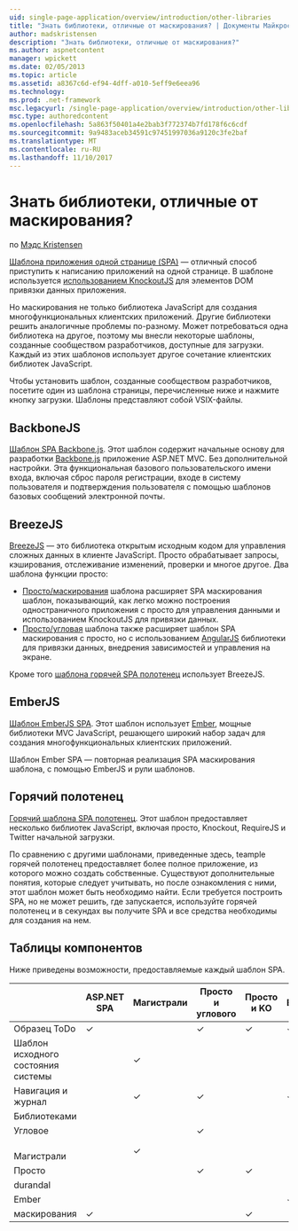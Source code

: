 ```yaml
---
uid: single-page-application/overview/introduction/other-libraries
title: "Знать библиотеки, отличные от маскирования? | Документы Майкрософт"
author: madskristensen
description: "Знать библиотеки, отличные от маскирования?"
ms.author: aspnetcontent
manager: wpickett
ms.date: 02/05/2013
ms.topic: article
ms.assetid: a8367c6d-ef94-4dff-a010-5eff9e6eea96
ms.technology: 
ms.prod: .net-framework
msc.legacyurl: /single-page-application/overview/introduction/other-libraries
msc.type: authoredcontent
ms.openlocfilehash: 5a863f50401a4e2bab3f772374b7fd178f6c6cdf
ms.sourcegitcommit: 9a9483aceb34591c97451997036a9120c3fe2baf
ms.translationtype: MT
ms.contentlocale: ru-RU
ms.lasthandoff: 11/10/2017
---
```

<a name="know-a-library-other-than-knockout"></a>Знать библиотеки, отличные от маскирования?
====================
по [Мэдс Kristensen](https://github.com/madskristensen)

[Шаблона приложения одной странице (SPA)](knockoutjs-template.md) — отличный способ приступить к написанию приложений на одной странице. В шаблоне используется [использованием KnockoutJS](http://knockoutjs.com/) для элементов DOM привязки данных приложения.

Но маскирования не только библиотека JavaScript для создания многофункциональных клиентских приложений. Другие библиотеки решить аналогичные проблемы по-разному. Может потребоваться одна библиотека на другое, поэтому мы внесли некоторые шаблоны, созданные сообществом разработчиков, доступные для загрузки. Каждый из этих шаблонов использует другое сочетание клиентских библиотек JavaScript.

Чтобы установить шаблон, созданные сообществом разработчиков, посетите один из шаблона страницы, перечисленные ниже и нажмите кнопку загрузки. Шаблоны представляют собой VSIX-файлы.

## <a name="backbonejs"></a>BackboneJS

[Шаблон SPA Backbone.js](../templates/backbonejs-template.md). Этот шаблон содержит начальные основу для разработки [Backbone.js](http://backbonejs.org/) приложение ASP.NET MVC. Без дополнительной настройки. Эта функциональная базового пользовательского имени входа, включая сброс пароля регистрации, входе в систему пользователя и подтверждения пользователя с помощью шаблонов базовых сообщений электронной почты.

## <a name="breezejs"></a>BreezeJS

[BreezeJS](http://www.breezejs.com/?utm_source=ms-spa) — это библиотека открытым исходным кодом для управления сложных данных в клиенте JavaScript. Просто обрабатывает запросы, кэширования, отслеживание изменений, проверки и многое другое. Два шаблона функции просто:

- [Просто/маскирования](../templates/breezeknockout-template.md) шаблона расширяет SPA маскирования шаблон, показывающий, как легко можно построения одностраничного приложения с просто для управления данными и использованием KnockoutJS для привязки данных.
- [Просто/угловая](../templates/breezeangular-template.md) шаблона также расширяет шаблон SPA маскирования с просто, но с использованием [AngularJS](http://angularjs.org) библиотеки для привязки данных, внедрения зависимостей и управления на экране.

Кроме того [шаблона горячей SPA полотенец](../templates/hottowel-template.md) использует BreezeJS.

## <a name="emberjs"></a>EmberJS

[Шаблон EmberJS SPA](../templates/emberjs-template.md). Этот шаблон использует [Ember](http://emberjs.com/), мощные библиотеки MVC JavaScript, решающего широкий набор задач для создания многофункциональных клиентских приложений.

Шаблон Ember SPA — повторная реализация SPA маскирования шаблона, с помощью EmberJS и рули шаблонов.

## <a name="hot-towel"></a>Горячий полотенец

[Горячий шаблона SPA полотенец](../templates/hottowel-template.md). Этот шаблон предоставляет несколько библиотек JavaScript, включая просто, Knockout, RequireJS и Twitter начальной загрузки.

По сравнению с другими шаблонами, приведенные здесь, teample горячей полотенец предоставляет более полное приложение, из которого можно создать собственные. Существуют дополнительные понятия, которые следует учитывать, но после ознакомления с ними, этот шаблон может быть необходимо найти. Если требуется построить SPA, но не может решить, где запускается, используйте горячей полотенец и в секундах вы получите SPA и все средства необходимы для создания на нем.

## <a name="feature-table"></a>Таблицы компонентов

Ниже приведены возможности, предоставляемые каждый шаблон SPA.

|  | ASP.NET SPA | Магистрали | Просто и углового | Просто и KO | Ember | Горячий полотенец |
| --- | --- | --- | --- | --- | --- | --- |
| Образец ToDo | &#10003; |  | &#10003; | &#10003; | &#10003; |  |
| Шаблон исходного состояния системы |  | &#10003; |  |  |  | &#10003; |
| Навигация и журнал |  | &#10003; | &#10003; |  | &#10003; | &#10003; |
| Библиотеками |  |  |  |  |  |  |
| Угловое |  |  | &#10003; |  |  |  |
| &#8195; Магистрали |  | &#10003; |  |  |  |  |
| Просто |  |  | &#10003; | &#10003; |  | &#10003; |
| durandal |  |  |  |  |  | &#10003; |
| Ember |  |  |  |  | &#10003; |  |
| маскирования | &#10003; |  |  | &#10003; |  | &#10003; |
